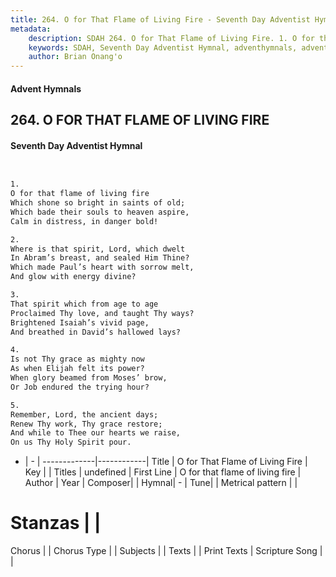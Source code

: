 ```yaml
---
title: 264. O for That Flame of Living Fire - Seventh Day Adventist Hymnal
metadata:
    description: SDAH 264. O for That Flame of Living Fire. 1. O for that flame of living fire Which shone so bright in saints of old; Which bade their souls to heaven aspire, Calm in distress, in danger bold!
    keywords: SDAH, Seventh Day Adventist Hymnal, adventhymnals, advent hymnals, O for That Flame of Living Fire, O for that flame of living fire 
    author: Brian Onang'o
---
```


#### Advent Hymnals
## 264. O FOR THAT FLAME OF LIVING FIRE
#### Seventh Day Adventist Hymnal

```txt


1.
O for that flame of living fire
Which shone so bright in saints of old;
Which bade their souls to heaven aspire,
Calm in distress, in danger bold!

2.
Where is that spirit, Lord, which dwelt
In Abram’s breast, and sealed Him Thine?
Which made Paul’s heart with sorrow melt,
And glow with energy divine?

3.
That spirit which from age to age
Proclaimed Thy love, and taught Thy ways?
Brightened Isaiah’s vivid page,
And breathed in David’s hallowed lays?

4.
Is not Thy grace as mighty now
As when Elijah felt its power?
When glory beamed from Moses’ brow,
Or Job endured the trying hour?

5.
Remember, Lord, the ancient days;
Renew Thy work, Thy grace restore;
And while to Thee our hearts we raise,
On us Thy Holy Spirit pour.


```

- |   -  |
-------------|------------|
Title | O for That Flame of Living Fire |
Key |  |
Titles | undefined |
First Line | O for that flame of living fire |
Author | 
Year | 
Composer|  |
Hymnal|  - |
Tune|  |
Metrical pattern | |
# Stanzas |  |
Chorus |  |
Chorus Type |  |
Subjects |  |
Texts |  |
Print Texts | 
Scripture Song |  |
  
